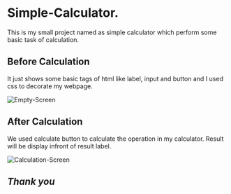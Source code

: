 # Simple-Calculator.
This is my small project named as simple calculator which perform some basic task of calculation.

## Before Calculation
It just shows some basic tags of html like label, input and button and I used css to decorate my webpage.

![Empty-Screen](https://github.com/umeshsanap/Simple-Calculator./assets/128315120/7aef71cf-c8c7-49e9-9271-f62cef3a49e8)

## After Calculation
We used calculate button to calculate the operation in my calculator. Result will be display infront of result label.

![Calculation-Screen](https://github.com/umeshsanap/Simple-Calculator./assets/128315120/7069e51f-399f-41e9-8c64-dca745181ecb)

## _Thank you_

